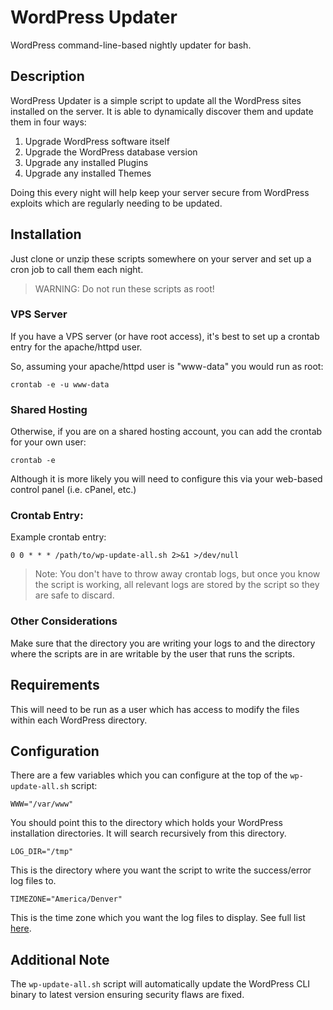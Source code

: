 # WordPress Updater

WordPress command-line-based nightly updater for bash.


## Description

WordPress Updater is a simple script to update all the WordPress sites installed on the server. It is able to dynamically discover them and update them in four ways:

1. Upgrade WordPress software itself
2. Upgrade the WordPress database version
3. Upgrade any installed Plugins
4. Upgrade any installed Themes

Doing this every night will help keep your server secure from WordPress exploits which are regularly needing to be updated.


## Installation

Just clone or unzip these scripts somewhere on your server and set up a cron job to call them each night.

> WARNING: Do not run these scripts as root!

### VPS Server

If you have a VPS server (or have root access), it's best to set up a crontab entry for the apache/httpd user. 

So, assuming your apache/httpd user is "www-data" you would run as root:

`crontab -e -u www-data`

### Shared Hosting

Otherwise, if you are on a shared hosting account, you can add the crontab for your own user:

`crontab -e`

Although it is more likely you will need to configure this via your web-based control panel (i.e. cPanel, etc.)


### Crontab Entry:

Example crontab entry:

`0 0 * * * /path/to/wp-update-all.sh 2>&1 >/dev/null`

> Note: You don't have to throw away crontab logs, but once you know the script is working, all relevant logs are stored by the script so they are safe to discard.

### Other Considerations

Make sure that the directory you are writing your logs to and the directory where the scripts are in are writable by the user that runs the scripts.


## Requirements

This will need to be run as a user which has access to modify the files within each WordPress directory.


## Configuration

There are a few variables which you can configure at the top of the `wp-update-all.sh` script:

`WWW="/var/www"`

You should point this to the directory which holds your WordPress installation directories. It will search recursively from this directory.

`LOG_DIR="/tmp"`

This is the directory where you want the script to write the success/error log files to.

`TIMEZONE="America/Denver"`

This is the time zone which you want the log files to display. See full list [here](https://en.wikipedia.org/wiki/List_of_tz_database_time_zones).


## Additional Note

The `wp-update-all.sh` script will automatically update the WordPress CLI binary to latest version ensuring security flaws are fixed.

